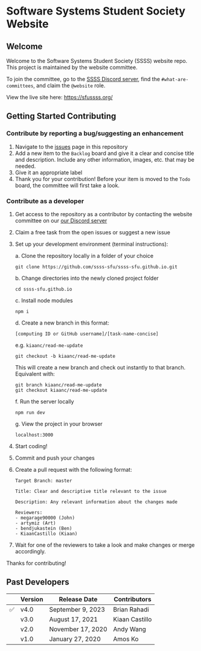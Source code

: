 # Software Systems Student Society Website

## Welcome

Welcome to the Software Systems Student Society (SSSS) website repo. This project is maintained by the website committee.

To join the committee, go to the [SSSS Discord server](https://discord.gg/XZUd7amxPq), find the `#what-are-committees`, and claim the `@website` role.

View the live site here: https://sfussss.org/

## Getting Started Contributing

### Contribute by reporting a bug/suggesting an enhancement

1. Navigate to the [issues](https://github.com/ssss-sfu/ssss-sfu.github.io/issues) page in this repository
2. Add a new item to the `Backlog` board and give it a clear and concise title and description. Include any other information, images, etc. that may be needed.
3. Give it an appropriate label
4. Thank you for your contribution! Before your item is moved to the `Todo` board, the committee will first take a look.

### Contribute as a developer

1. Get access to the repository as a contributor by contacting the website committee on our [our Discord server](https://discord.gg/XZUd7amxPq)
2. Claim a free task from the open issues or suggest a new issue
3. Set up your development environment (terminal instructions):

   a. Clone the repository locally in a folder of your choice

   ```
   git clone https://github.com/ssss-sfu/ssss-sfu.github.io.git
   ```

   b. Change directories into the newly cloned project folder

   ```
   cd ssss-sfu.github.io
   ```

   c. Install node modules

   ```
   npm i
   ```

   d. Create a new branch in this format:

   ```
   [computing ID or GitHub username]/[task-name-concise]
   ```

   e.g. `kiaanc/read-me-update`

   ```
   git checkout -b kiaanc/read-me-update
   ```

   This will create a new branch and check out instantly to that branch. Equivalent with:

   ```
   git branch kiaanc/read-me-update
   git checkout kiaanc/read-me-update
   ```

   f. Run the server locally

   ```
   npm run dev
   ```

   g. View the project in your browser

   ```
   localhost:3000
   ```

4. Start coding!
5. Commit and push your changes
6. Create a pull request with the following format:

   ```
   Target Branch: master

   Title: Clear and descriptive title relevant to the issue

   Description: Any relevant information about the changes made

   Reviewers:
   - megarage90000 (John)
   - artymiz (Art)
   - bendjukastein (Ben)
   - KiaanCastillo (Kiaan)
   ```

7. Wait for one of the reviewers to take a look and make changes or merge accordingly.

Thanks for contributing!

## Past Developers

|     | Version | Release Date      | Contributors   |
| --- | ------- | ----------------- | -------------- |
| ✅  | v4.0    | September 9, 2023 | Brian Rahadi   |
|     | v3.0    | August 17, 2021   | Kiaan Castillo |
|     | v2.0    | November 17, 2020 | Andy Wang      |
|     | v1.0    | January 27, 2020  | Amos Ko        |
